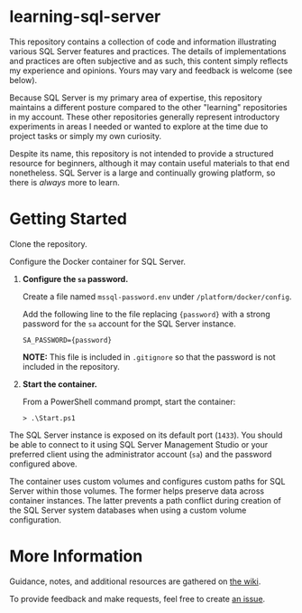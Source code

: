 # learning-sql-server

This repository contains a collection of code and information illustrating various SQL Server features and practices. The details of implementations and practices are often subjective and as such, this content simply reflects my experience and opinions. Yours may vary and feedback is welcome (see below).

Because SQL Server is my primary area of expertise, this repository maintains a different posture compared to the other "learning" repositories in my account. These other repositories generally represent introductory experiments in areas I needed or wanted to explore at the time due to project tasks or simply my own curiosity.

Despite its name, this repository is not intended to provide a structured resource for beginners, although it may contain useful materials to that end nonetheless. SQL Server is a large and continually growing platform, so there is *always* more to learn.

# Getting Started

Clone the repository.

Configure the Docker container for SQL Server.

1. **Configure the `sa` password.**

    Create a file named `mssql-password.env` under `/platform/docker/config`.

    Add the following line to the file replacing `{password}` with a strong password for the `sa` account for the SQL Server instance.

    ```
    SA_PASSWORD={password}
    ```

    **NOTE:** This file is included in `.gitignore` so that the password is not included in the repository.

1. **Start the container.**

    From a PowerShell command prompt, start the container:

    ```
    > .\Start.ps1
    ```

The SQL Server instance is exposed on its default port (`1433`). You should be able to connect to it using SQL Server Management Studio or your preferred client using the administrator account (`sa`) and the password configured above.

The container uses custom volumes and configures custom paths for SQL Server within those volumes. The former helps preserve data across container instances. The latter prevents a path conflict during creation of the SQL Server system databases when using a custom volume configuration.

# More Information

Guidance, notes, and additional resources are gathered on [the wiki](../../wiki).

To provide feedback and make requests, feel free to create [an issue](../../issues).
